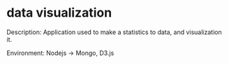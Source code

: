 data visualization
==========

Description: Application used to make a statistics to data, and visualization it.

Environment: Nodejs -> Mongo, D3.js

